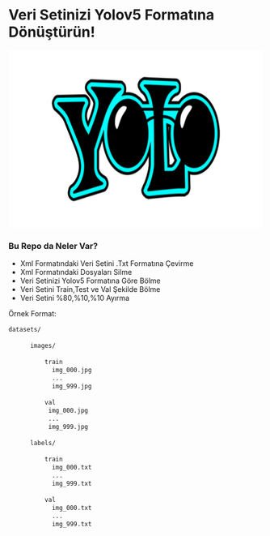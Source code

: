 # Veri Setinizi Yolov5 Formatına Dönüştürün!

<img height="350" src="/images/yolo.png"/>

### Bu Repo da Neler Var?

- Xml Formatındaki Veri Setini .Txt Formatına Çevirme
- Xml Formatındaki Dosyaları Silme
- Veri Setinizi Yolov5 Formatına Göre Bölme
- Veri Setini Train,Test ve Val Şekilde Bölme
- Veri Setini %80,%10,%10 Ayırma

Örnek Format: 
```
datasets/ 

      images/
    
          train
            img_000.jpg
            ...
            img_999.jpg 
            
          val
           img_000.jpg
           ...
           img_999.jpg 
           
      labels/
          
          train
            img_000.txt
            ...
            img_999.txt 

          val
            img_000.txt
            ...
            img_999.txt
```









